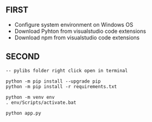 ## FIRST

* Configure system environment on Windows OS
* Download Pyhton from visualstudio code extensions
* Download npm from visualstudio code extensions

## SECOND

```
-- pylibs folder right click open in terminal

python -m pip install --upgrade pip
python -m pip install -r requirements.txt

python -m venv env
. env/Scripts/activate.bat

python app.py

```
